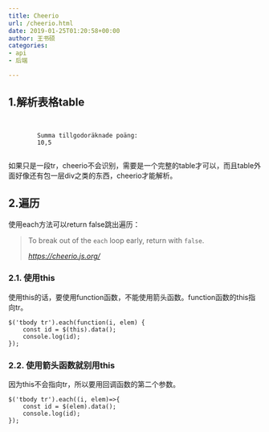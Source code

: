 ```yaml
---
title: Cheerio
url: /cheerio.html
date: 2019-01-25T01:20:58+00:00
author: 王书硕
categories:
- api
- 后端

---
```

## 1.解析表格table

<pre class="wp-block-code"><code><tr class="listingTrailer">
	<td>
		</td><td colspan="2">Summa tillgodoräknade poäng:
		</td><td class="credits">10,5
		</td><td>
</td></tr></code></pre>

如果只是一段tr，cheerio不会识别，需要是一个完整的table才可以，而且table外面好像还有包一层div之类的东西，cheerio才能解析。

## 2.遍历

使用each方法可以return false跳出遍历：

<blockquote class="wp-block-quote">
  <p>
    To break out of the <code>each</code> loop early, return with <code>false</code>.
  </p>
  
  <cite><a href="https://cheerio.js.org/">https://cheerio.js.org/</a></cite>
</blockquote>

### 2.1. 使用this

使用this的话，要使用function函数，不能使用箭头函数。function函数的this指向tr。

<pre class="wp-block-code"><code>$('tbody tr').each(function(i, elem) {
	const id = $(this).data();
	console.log(id);
});</code></pre>

### 2.2. 使用箭头函数就别用this

因为this不会指向tr，所以要用回调函数的第二个参数。

<pre class="wp-block-code"><code>$('tbody tr').each((i, elem)=>{
	const id = $(elem).data();
	console.log(id);
});</code></pre>